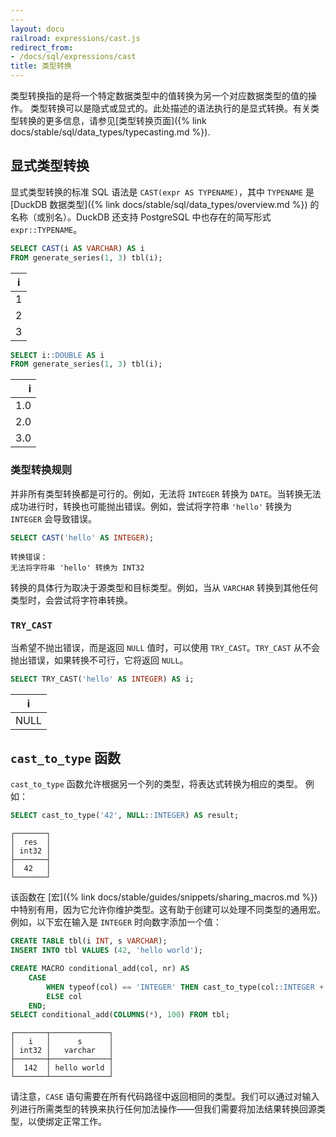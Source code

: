 ```yaml
---
---
layout: docu
railroad: expressions/cast.js
redirect_from:
- /docs/sql/expressions/cast
title: 类型转换
---
```


<div id="rrdiagram"></div>

类型转换指的是将一个特定数据类型中的值转换为另一个对应数据类型的值的操作。
类型转换可以是隐式或显式的。此处描述的语法执行的是显式转换。有关类型转换的更多信息，请参见[类型转换页面]({% link docs/stable/sql/data_types/typecasting.md %}).

## 显式类型转换

显式类型转换的标准 SQL 语法是 `CAST(expr AS TYPENAME)`，其中 `TYPENAME` 是 [DuckDB 数据类型]({% link docs/stable/sql/data_types/overview.md %}) 的名称（或别名）。DuckDB 还支持 PostgreSQL 中也存在的简写形式 `expr::TYPENAME`。

```sql
SELECT CAST(i AS VARCHAR) AS i
FROM generate_series(1, 3) tbl(i);
```

| i |
|---|
| 1 |
| 2 |
| 3 |

```sql
SELECT i::DOUBLE AS i
FROM generate_series(1, 3) tbl(i);
```

|  i  |
|----:|
| 1.0 |
| 2.0 |
| 3.0 |

### 类型转换规则

并非所有类型转换都是可行的。例如，无法将 `INTEGER` 转换为 `DATE`。当转换无法成功进行时，转换也可能抛出错误。例如，尝试将字符串 `'hello'` 转换为 `INTEGER` 会导致错误。

```sql
SELECT CAST('hello' AS INTEGER);
```

```console
转换错误：
无法将字符串 'hello' 转换为 INT32
```

转换的具体行为取决于源类型和目标类型。例如，当从 `VARCHAR` 转换到其他任何类型时，会尝试将字符串转换。

### `TRY_CAST`

当希望不抛出错误，而是返回 `NULL` 值时，可以使用 `TRY_CAST`。`TRY_CAST` 从不会抛出错误，如果转换不可行，它将返回 `NULL`。

```sql
SELECT TRY_CAST('hello' AS INTEGER) AS i;
```

|  i   |
|------|
| NULL |

## `cast_to_type` 函数

`cast_to_type` 函数允许根据另一个列的类型，将表达式转换为相应的类型。
例如：

```sql
SELECT cast_to_type('42', NULL::INTEGER) AS result;
```

```text
┌───────┐
│  res  │
│ int32 │
├───────┤
│  42   │
└───────┘
```

该函数在 [宏]({% link docs/stable/guides/snippets/sharing_macros.md %}) 中特别有用，因为它允许你维护类型。这有助于创建可以处理不同类型的通用宏。例如，以下宏在输入是 `INTEGER` 时向数字添加一个值：

```sql
CREATE TABLE tbl(i INT, s VARCHAR);
INSERT INTO tbl VALUES (42, 'hello world');

CREATE MACRO conditional_add(col, nr) AS
    CASE
        WHEN typeof(col) == 'INTEGER' THEN cast_to_type(col::INTEGER + nr, col)
        ELSE col
    END;
SELECT conditional_add(COLUMNS(*), 100) FROM tbl;
```

```text
┌───────┬─────────────┐
│   i   │      s      │
│ int32 │   varchar   │
├───────┼─────────────┤
│  142  │ hello world │
└───────┴─────────────┘
```

请注意，`CASE` 语句需要在所有代码路径中返回相同的类型。我们可以通过对输入列进行所需类型的转换来执行任何加法操作——但我们需要将加法结果转换回源类型，以使绑定正常工作。